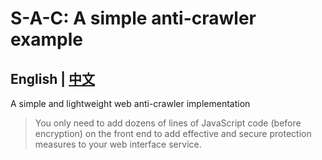 # S-A-C: A simple anti-crawler example
**English** | [中文](./README.md)
---
A simple and lightweight web anti-crawler implementation

> You only need to add dozens of lines of JavaScript code (before encryption) on the front end to add effective and secure protection measures to your web interface service.